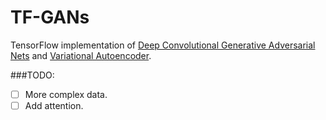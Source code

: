 # TF-GANs

TensorFlow implementation of [Deep Convolutional Generative Adversarial Nets](http://arxiv.org/pdf/1511.06434.pdf) and [Variational Autoencoder](http://arxiv.org/pdf/1312.6114v10.pdf).

###TODO:
- [ ] More complex data.
- [ ] Add attention.
